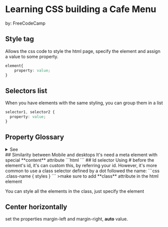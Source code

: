 # Learning CSS building a Cafe Menu
by: FreeCodeCamp
## Style tag
Allows the css code to style the html page, 
specify the element and assign a value to some property.
```CSS
element{
	property: value;
}
```
## Selectors list
When you have elements with the same styling, you can group them in a list
```css
selector1, selector2 {
  property: value;
}
```
## Property Glossary
<details >
<summary>See</summary>
- width
- background-color
- margin-left
- margin-right
- background-image
- text-align
</details>
## Similarity between Mobile and desktops
It's need a meta element with special **content** attribute 
```html
<meta name="viewport" content="width=device-width, initial-scale=1.0" />
```
## Id selector
Using # before the element's id, it's can custom this, by referring your id.
However, it's more common to use a class selector defined by a dot followed the name:
```css
.class-name {
  styles
}
```
>make sure to add **class** attribute in the html element

You can style all the elements in the class, just specify the element
## Center horizontally
set the properties margin-left and margin-right, **auto** value.
